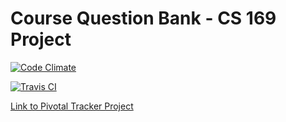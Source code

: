 # Course Question Bank - CS 169 Project

[![Code Climate](https://codeclimate.com/github/jshoe/coursequestionbank/badges/gpa.svg)](https://codeclimate.com/github/jshoe/coursequestionbank)

[![Travis CI](https://travis-ci.org/jshoe/coursequestionbank.svg?branch=master)](https://travis-ci.org/jshoe/coursequestionbank)

[Link to Pivotal Tracker Project](https://www.pivotaltracker.com/n/projects/1544183)

